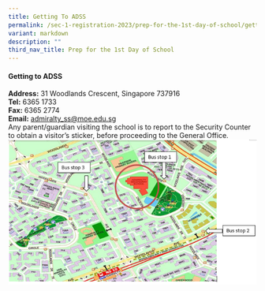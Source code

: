 ```yaml
---
title: Getting To ADSS
permalink: /sec-1-registration-2023/prep-for-the-1st-day-of-school/getting-to-adss/
variant: markdown
description: ""
third_nav_title: Prep for the 1st Day of School
---
```

#### **Getting to ADSS**

**Address:** 31 Woodlands Crescent, Singapore 737916
<br>
**Tel:** 6365 1733
<br>
**Fax:** 6365 2774  
**Email:** [admiralty\_ss@moe.edu.sg](mailto:admiralty_ss@moe.edu.sg)
<br>
Any parent/guardian visiting the school is to report to the Security Counter to obtain a visitor’s sticker, before proceeding to the General Office.
![Getting to ADSS](/images/Getting_to_ADSS.png)